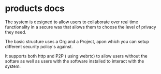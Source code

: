 # products docs

The system is designed to allow users to collaborate over real time functionality in a secure was that allows them to choose the level of privacy they need.

The basic structure uses a Org and a Project, apon which you can setup different security policy's against.

It supports both http and P2P ( using webrtc) to allow users without the softare as well as users with the software installed to interact with the system.